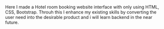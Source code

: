 Here I made a Hotel room booking website interface with only using HTML, CSS, Bootstrap.
Throuh this I enhance my existing skills by converting the user need into the desirable product and i will learn backend in the near future. 
